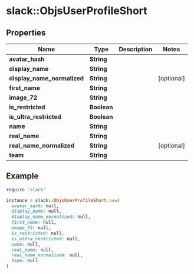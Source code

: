 # slack::ObjsUserProfileShort

## Properties

| Name | Type | Description | Notes |
| ---- | ---- | ----------- | ----- |
| **avatar_hash** | **String** |  |  |
| **display_name** | **String** |  |  |
| **display_name_normalized** | **String** |  | [optional] |
| **first_name** | **String** |  |  |
| **image_72** | **String** |  |  |
| **is_restricted** | **Boolean** |  |  |
| **is_ultra_restricted** | **Boolean** |  |  |
| **name** | **String** |  |  |
| **real_name** | **String** |  |  |
| **real_name_normalized** | **String** |  | [optional] |
| **team** | **String** |  |  |

## Example

```ruby
require 'slack'

instance = slack::ObjsUserProfileShort.new(
  avatar_hash: null,
  display_name: null,
  display_name_normalized: null,
  first_name: null,
  image_72: null,
  is_restricted: null,
  is_ultra_restricted: null,
  name: null,
  real_name: null,
  real_name_normalized: null,
  team: null
)
```


